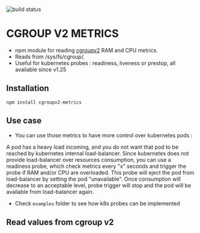 ![build status](https://github.com/Thibaut-Mouton/cgroupv2-probes-kubernetes/actions/workflows/npm_module.yml/badge.svg)

# CGROUP V2 METRICS
- npm module for reading [cgroupv2](https://docs.kernel.org/admin-guide/cgroup-v2.html) RAM and CPU metrics.
- Reads from /sys/fs/cgroup/.
- Useful for kubernetes probes : readiness, liveness or prestop, all available since v1.25

## Installation
```
npm install cgroupv2-metrics
```
## Use case

- You can use those metrics to have more control over kubernetes pods :

A pod has a heavy load incoming, and you do not want that pod to be reached by kubernetes internal load-balancer. Since kubernetes does not provide load-balancer over resources consumption, you can use a readiness probe, which check metrics every "x" seconds and trigger the probe if RAM and/or CPU are overloaded. This probe will eject the pod from load-balancer by setting the pod "unavailable". Once consumption will decrease to an acceptable level, probe trigger will stop and the pod will be available from load-balancer again. 
- Check ```examples``` folder to see how k8s probes can be implemented

## Read values from cgroup v2

